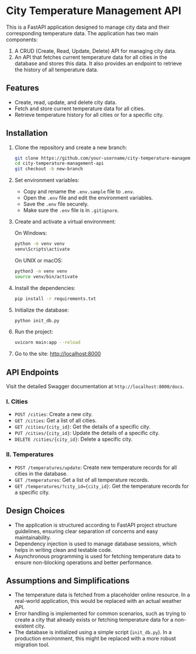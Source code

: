 # City Temperature Management API

This is a FastAPI application designed to manage city data and their corresponding temperature data. The application has two main components:

1. A CRUD (Create, Read, Update, Delete) API for managing city data.
2. An API that fetches current temperature data for all cities in the database and stores this data. It also provides an endpoint to retrieve the history of all temperature data.

## Features

- Create, read, update, and delete city data.
- Fetch and store current temperature data for all cities.
- Retrieve temperature history for all cities or for a specific city.

## Installation

1. Clone the repository and create a new branch:
    ```sh
    git clone https://github.com/your-username/city-temperature-management-api.git
    cd city-temperature-management-api
    git checkout -b new-branch
    ```

2. Set environment variables:
    - Copy and rename the `.env.sample` file to `.env`.
    - Open the `.env` file and edit the environment variables.
    - Save the `.env` file securely.
    - Make sure the `.env` file is in `.gitignore`.

3. Create and activate a virtual environment:

    On Windows:
    ```sh
    python -m venv venv
    venv\Scripts\activate
    ```

    On UNIX or macOS:
    ```sh
    python3 -m venv venv
    source venv/bin/activate
    ```

4. Install the dependencies:
    ```sh
    pip install -r requirements.txt
    ```

5. Initialize the database:
    ```sh
    python init_db.py
    ```

6. Run the project:
    ```sh
    uvicorn main:app --reload
    ```

7. Go to the site: [http://localhost:8000](http://localhost:8000)

## API Endpoints
Visit the detailed Swagger documentation at `http://localhost:8000/docs`.

### I. Cities

- `POST /cities`: Create a new city.
- `GET /cities`: Get a list of all cities.
- `GET /cities/{city_id}`: Get the details of a specific city.
- `PUT /cities/{city_id}`: Update the details of a specific city.
- `DELETE /cities/{city_id}`: Delete a specific city.

### II. Temperatures

- `POST /temperatures/update`: Create new temperature records for all cities in the database.
- `GET /temperatures`: Get a list of all temperature records.
- `GET /temperatures/?city_id={city_id}`: Get the temperature records for a specific city.

## Design Choices

- The application is structured according to FastAPI project structure guidelines, ensuring clear separation of concerns and easy maintainability.
- Dependency injection is used to manage database sessions, which helps in writing clean and testable code.
- Asynchronous programming is used for fetching temperature data to ensure non-blocking operations and better performance.

## Assumptions and Simplifications

- The temperature data is fetched from a placeholder online resource. In a real-world application, this would be replaced with an actual weather API.
- Error handling is implemented for common scenarios, such as trying to create a city that already exists or fetching temperature data for a non-existent city.
- The database is initialized using a simple script (`init_db.py`). In a production environment, this might be replaced with a more robust migration tool.
